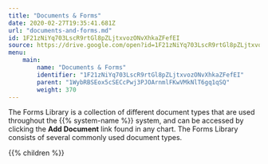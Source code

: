 ```yaml
---
title: "Documents & Forms"
date: 2020-02-27T19:35:41.681Z
url: "documents-and-forms.md"
id: 1F21zNiYq703LscR9rtGl8pZLjtxvozONvXhkaZFefEI
source: https://drive.google.com/open?id=1F21zNiYq703LscR9rtGl8pZLjtxvozONvXhkaZFefEI
menu:
    main:
        name: "Documents & Forms"
        identifier: "1F21zNiYq703LscR9rtGl8pZLjtxvozONvXhkaZFefEI"
        parent: "1WybRBSEox5cSECcPwj3PJOArnmlFKwVMkNlT6gq1qSQ"
        weight: 370
---
```









The Forms Library is a collection of different document types that are used throughout the {{% system-name %}} system, and can be accessed by clicking the **Add Document** link found in any chart. The Forms Library consists of several commonly used document types.









{{% children %}}

